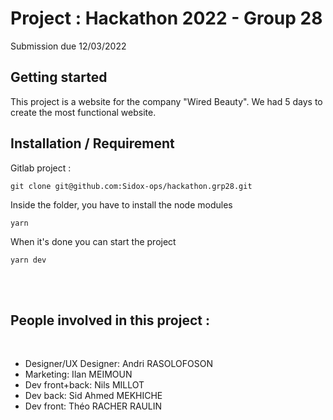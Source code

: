 # Project : Hackathon 2022 - Group 28

Submission due 12/03/2022


## Getting started

This project is a website for the company "Wired Beauty".
We had 5 days to create the most functional website. 


## Installation / Requirement

Gitlab project :
```
git clone git@github.com:Sidox-ops/hackathon.grp28.git
```


Inside the folder, you have to install the node modules
```
yarn
```

When it's done you can start the project
```
yarn dev
```
<br/>
<br/>

## People involved in this project :

<br/>
<ul>
  <li>Designer/UX Designer: Andri RASOLOFOSON</li>
  <li>Marketing: Ilan MEIMOUN</li>
  <li>Dev front+back: Nils MILLOT</li>
  <li>Dev back: Sid Ahmed MEKHICHE</li>
  <li>Dev front: Théo RACHER RAULIN</li>
</ul>


